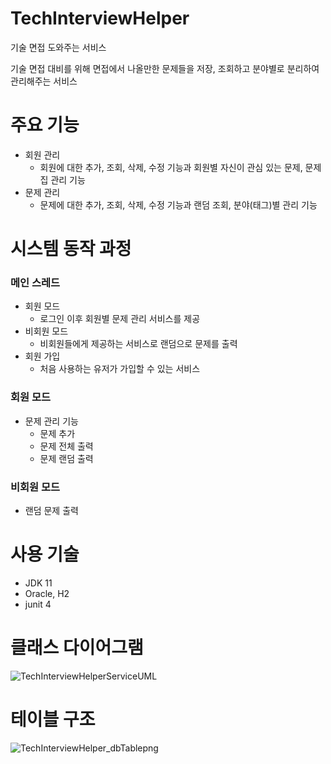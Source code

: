 # TechInterviewHelper

기술 면접 도와주는 서비스

기술 면접 대비를 위해 면접에서 나올만한 문제들을 저장, 조회하고 분야별로 분리하여 관리해주는 서비스

# 주요 기능

- 회원 관리
  - 회원에 대한 추가, 조회, 삭제, 수정 기능과 회원별 자신이 관심 있는 문제, 문제집 관리 기능
- 문제 관리
  - 문제에 대한 추가, 조회, 삭제, 수정 기능과 랜덤 조회, 분야(태그)별 관리 기능

# 시스템 동작 과정

### 메인 스레드
 - 회원 모드
   - 로그인 이후 회원별 문제 관리 서비스를 제공
 - 비회원 모드
   - 비회원들에게 제공하는 서비스로 랜덤으로 문제를 출력
 - 회원 가입
   - 처음 사용하는 유저가 가입할 수 있는 서비스

### 회원 모드
 - 문제 관리 기능
    - 문제 추가
    - 문제 전체 출력
    - 문제 랜덤 출력 

### 비회원 모드
 - 랜덤 문제 출력

# 사용 기술
- JDK 11
- Oracle, H2
- junit 4

# 클래스 다이어그램

![TechInterviewHelperServiceUML](https://user-images.githubusercontent.com/22315365/134883437-3ef255b5-33f8-46d4-ad36-5bc47da3d4fa.png)

# 테이블 구조

![TechInterviewHelper_dbTablepng](https://user-images.githubusercontent.com/22315365/134884254-4849e550-ffdb-4801-b586-75afbcf7367e.png)
